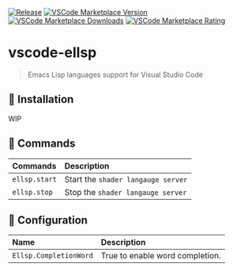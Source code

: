 [![Release](https://img.shields.io/github/tag/jcs-elpa/ellsp.svg?label=release&logo=github)](https://github.com/jcs-elpa/ellsp/releases/latest)
[![VSCode Marketplace Version](https://img.shields.io/visual-studio-marketplace/v/jcs-elpa.ellsp?label=VSCode%20Marketplace&logo=visualstudiocode)](https://marketplace.visualstudio.com/items?itemName=jcs-elpa.ellsp)
[![VSCode Marketplace Downloads](https://img.shields.io/visual-studio-marketplace/d/jcs-elpa.ellsp)](https://marketplace.visualstudio.com/items?itemName=jcs-elpa.ellsp)
[![VSCode Marketplace Rating](https://img.shields.io/visual-studio-marketplace/r/jcs-elpa.ellsp)](https://marketplace.visualstudio.com/items?itemName=jcs-elpa.ellsp)

# vscode-ellsp
> Emacs Lisp languages support for Visual Studio Code

## 💾 Installation

WIP

## 📇 Commands

| Commands      | Description                        |
|:--------------|:-----------------------------------|
| `ellsp.start` | Start the `shader langauge server` |
| `ellsp.stop`  | Stop the `shader langauge server`  |

## 🔧 Configuration

| Name                   | Description                     |
|:-----------------------|:--------------------------------|
| `Ellsp.CompletionWord` | True to enable word completion. |
